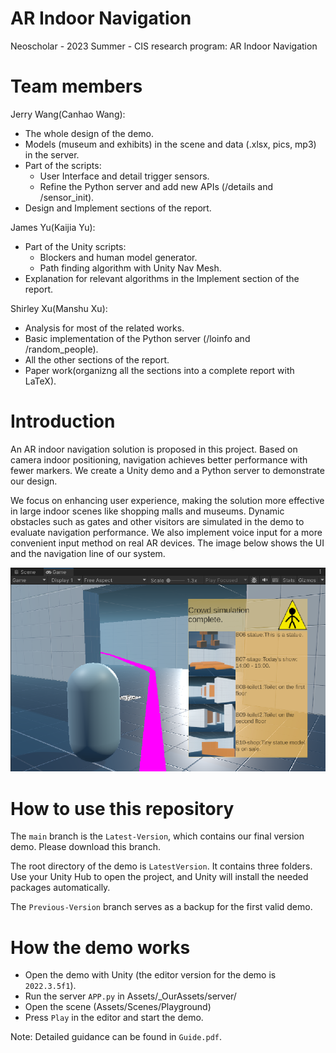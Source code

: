 AR Indoor Navigation
=====
Neoscholar - 2023 Summer - CIS research program: AR Indoor Navigation

# Team members
Jerry Wang(Canhao Wang):
* The whole design of the demo.
* Models (museum and exhibits) in the scene and data (.xlsx, pics, mp3) in the server.
* Part of the scripts:
  * User Interface and detail trigger sensors.
  * Refine the Python server and add new APIs (/details and /sensor_init).
* Design and Implement sections of the report.

James Yu(Kaijia Yu):
* Part of the Unity scripts:
  * Blockers and human model generator.
  * Path finding algorithm with Unity Nav Mesh.
* Explanation for relevant algorithms in the Implement section of the report. 

Shirley Xu(Manshu Xu):
* Analysis for most of the related works.
* Basic implementation of the Python server (/loinfo and /random_people).
* All the other sections of the report.
* Paper work(organizng all the sections into a complete report with LaTeX).

# Introduction
An AR indoor navigation solution is proposed in this project. Based on camera indoor positioning, navigation achieves better performance with fewer markers. We create a Unity demo and a Python server to demonstrate our design. 

We focus on enhancing user experience, making the solution more effective in large indoor scenes like shopping malls and museums. Dynamic obstacles such as gates and other visitors are simulated in the demo to evaluate navigation performance. We also implement voice input for a more convenient input method on real AR devices. The image below shows the UI and the navigation line of our system.

![image](images/guide7.png)

# How to use this repository
The `main` branch is the `Latest-Version`, which contains our final version demo. Please download this branch.

The root directory of the demo is `LatestVersion`. It contains three folders. Use your Unity Hub to open the project, and Unity will install the needed packages automatically.


The `Previous-Version` branch serves as a backup for the first valid demo.

# How the demo works
* Open the demo with Unity (the editor version for the demo is `2022.3.5f1`).
* Run the server `APP.py` in Assets/_OurAssets/server/
* Open the scene (Assets/Scenes/Playground)
* Press `Play` in the editor and start the demo.

Note: Detailed guidance can be found in `Guide.pdf`.

